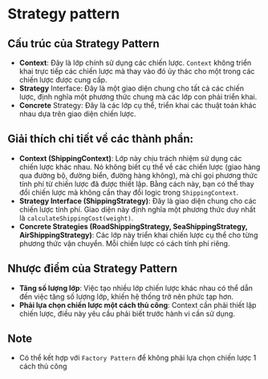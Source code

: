 # Strategy pattern
## Cấu trúc của Strategy Pattern
- **Context**: Đây là lớp chính sử dụng các chiến lược. `Context` không triển khai trực tiếp các chiến lược mà thay vào đó ủy thác cho một trong các chiến lược được cung cấp.
- **Strategy** Interface: Đây là một giao diện chung cho tất cả các chiến lược, định nghĩa một phương thức chung mà các lớp con phải triển khai.
- **Concrete** Strategy: Đây là các lớp cụ thể, triển khai các thuật toán khác nhau dựa trên giao diện chiến lược.

## Giải thích chi tiết về các thành phần:
- **Context (ShippingContext)**: Lớp này chịu trách nhiệm sử dụng các chiến lược khác nhau. Nó không biết cụ thể về các chiến lược (giao hàng qua đường bộ, đường biển, đường hàng không), mà chỉ gọi phương thức tính phí từ chiến lược đã được thiết lập. Bằng cách này, bạn có thể thay đổi chiến lược mà không cần thay đổi logic trong `ShippingContext`.
- **Strategy Interface (ShippingStrategy)**: Đây là giao diện chung cho các chiến lược tính phí. Giao diện này định nghĩa một phương thức duy nhất là `calculateShippingCost(weight)`.
- **Concrete Strategies (RoadShippingStrategy, SeaShippingStrategy, AirShippingStrategy)**: Các lớp này triển khai chiến lược cụ thể cho từng phương thức vận chuyển. Mỗi chiến lược có cách tính phí riêng.

## Nhược điểm của Strategy Pattern
- **Tăng số lượng lớp**: Việc tạo nhiều lớp chiến lược khác nhau có thể dẫn đến việc tăng số lượng lớp, khiến hệ thống trở nên phức tạp hơn.
- **Phải lựa chọn chiến lược một cách thủ công**: Context cần phải thiết lập chiến lược, điều này yêu cầu phải biết trước hành vi cần sử dụng.

## Note
- Có thể kết hợp với `Factory Pattern` để không phải lựa chọn chiến lược 1 cách thủ công 






